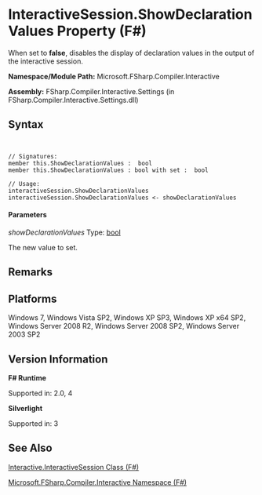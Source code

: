 # InteractiveSession.ShowDeclarationValues Property (F#)

When set to **false**, disables the display of declaration values in the output of the interactive session.

**Namespace/Module Path:** Microsoft.FSharp.Compiler.Interactive

**Assembly:** FSharp.Compiler.Interactive.Settings (in FSharp.Compiler.Interactive.Settings.dll)


## Syntax


```


// Signatures:
member this.ShowDeclarationValues :  bool
member this.ShowDeclarationValues : bool with set :  bool

// Usage:
interactiveSession.ShowDeclarationValues
interactiveSession.ShowDeclarationValues <- showDeclarationValues

```



#### Parameters
*showDeclarationValues*
Type: [bool](http://msdn.microsoft.com/en-us/library/89c0cf9c-49ce-4207-a3be-555851a67dd5)


The new value to set.




## Remarks

## Platforms
Windows 7, Windows Vista SP2, Windows XP SP3, Windows XP x64 SP2, Windows Server 2008 R2, Windows Server 2008 SP2, Windows Server 2003 SP2


## Version Information
**F# Runtime**

Supported in: 2.0, 4

**Silverlight**

Supported in: 3


## See Also
[Interactive.InteractiveSession Class &#40;F&#35;&#41;](Interactive.InteractiveSession-Class-%28FSharp%29.md)

[Microsoft.FSharp.Compiler.Interactive Namespace &#40;F&#35;&#41;](Microsoft.FSharp.Compiler.Interactive-Namespace-%28FSharp%29.md)

